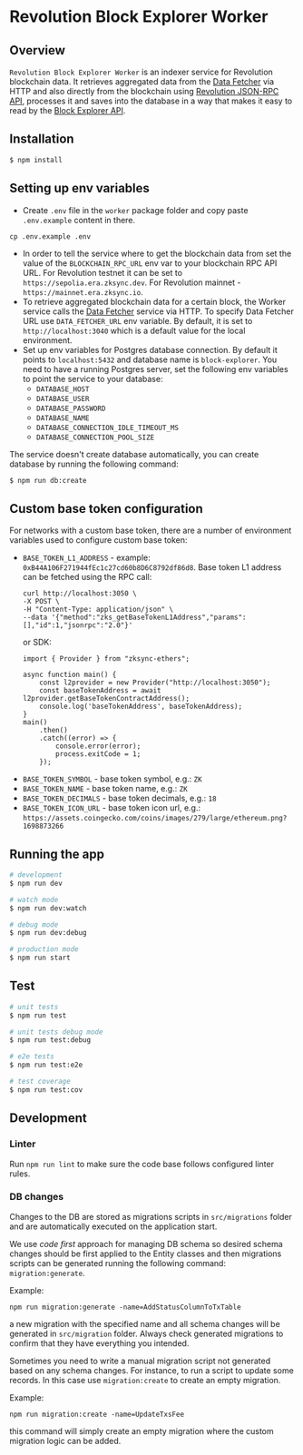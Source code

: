 # Revolution Block Explorer Worker
## Overview

`Revolution Block Explorer Worker` is an indexer service for Revolution blockchain data. It retrieves aggregated data from the [Data Fetcher](/packages/data-fetcher) via HTTP and also directly from the blockchain using [Revolution JSON-RPC API](https://docs.zksync.io/build/api-reference/ethereum-rpc), processes it and saves into the database in a way that makes it easy to read by the [Block Explorer API](/packages/api).

## Installation

```bash
$ npm install
```

## Setting up env variables

- Create `.env` file in the `worker` package folder and copy paste `.env.example` content in there.
```
cp .env.example .env
```
- In order to tell the service where to get the blockchain data from set the value of the `BLOCKCHAIN_RPC_URL` env var to your blockchain RPC API URL. For Revolution testnet it can be set to `https://sepolia.era.zksync.dev`. For Revolution mainnet - `https://mainnet.era.zksync.io`.
- To retrieve aggregated blockchain data for a certain block, the Worker service calls the [Data Fetcher](/packages/data-fetcher) service via HTTP. To specify Data Fetcher URL use `DATA_FETCHER_URL` env variable. By default, it is set to `http://localhost:3040` which is a default value for the local environment.
- Set up env variables for Postgres database connection. By default it points to `localhost:5432` and database name is `block-explorer`.
You need to have a running Postgres server, set the following env variables to point the service to your database:
  - `DATABASE_HOST`
  - `DATABASE_USER`
  - `DATABASE_PASSWORD`
  - `DATABASE_NAME`
  - `DATABASE_CONNECTION_IDLE_TIMEOUT_MS`
  - `DATABASE_CONNECTION_POOL_SIZE`

The service doesn't create database automatically, you can create database by running the following command:
```bash
$ npm run db:create
```

## Custom base token configuration
For networks with a custom base token, there are a number of environment variables used to configure custom base token:
- `BASE_TOKEN_L1_ADDRESS` - example: `0xB44A106F271944fEc1c27cd60b8D6C8792df86d8`. Base token L1 address can be fetched using the RPC call:
  ```
  curl http://localhost:3050 \
  -X POST \
  -H "Content-Type: application/json" \
  --data '{"method":"zks_getBaseTokenL1Address","params":[],"id":1,"jsonrpc":"2.0"}'
  ```
  or SDK:
  ```
  import { Provider } from "zksync-ethers";

  async function main() {
      const l2provider = new Provider("http://localhost:3050");
      const baseTokenAddress = await l2provider.getBaseTokenContractAddress();
      console.log('baseTokenAddress', baseTokenAddress);
  }
  main()
      .then()
      .catch((error) => {
          console.error(error);
          process.exitCode = 1;
      });
  ```
- `BASE_TOKEN_SYMBOL` - base token symbol, e.g.: `ZK`
- `BASE_TOKEN_NAME` - base token name, e.g.: `ZK`
- `BASE_TOKEN_DECIMALS` - base token decimals, e.g.: `18`
- `BASE_TOKEN_ICON_URL` - base token icon url, e.g.: `https://assets.coingecko.com/coins/images/279/large/ethereum.png?1698873266`

## Running the app

```bash
# development
$ npm run dev

# watch mode
$ npm run dev:watch

# debug mode
$ npm run dev:debug

# production mode
$ npm run start
```

## Test

```bash
# unit tests
$ npm run test

# unit tests debug mode
$ npm run test:debug

# e2e tests
$ npm run test:e2e

# test coverage
$ npm run test:cov
```

## Development

### Linter
Run `npm run lint` to make sure the code base follows configured linter rules.

### DB changes
Changes to the DB are stored as migrations scripts in `src/migrations` folder and are automatically executed on the application start.

We use _code first_ approach for managing DB schema so desired schema changes should be first applied to the Entity classes and then migrations scripts can be generated running the following command: `migration:generate`.

Example:

```
npm run migration:generate -name=AddStatusColumnToTxTable
```

a new migration with the specified name and all schema changes will be generated in `src/migration` folder. Always check generated migrations to confirm that they have everything you intended.

Sometimes you need to write a manual migration script not generated based on any schema changes. For instance, to run a script to update some records. In this case use `migration:create` to create an empty migration.

Example:

```
npm run migration:create -name=UpdateTxsFee
```

this command will simply create an empty migration where the custom migration logic can be added.